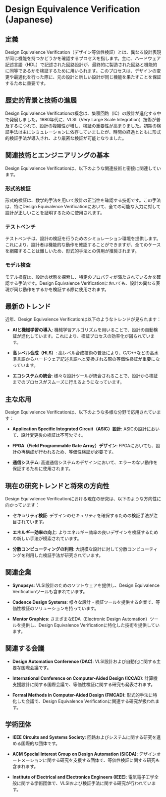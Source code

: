 # Design Equivalence Verification (Japanese)

## 定義

Design Equivalence Verification（デザイン等価性検証）とは、異なる設計表現が同じ機能を持つかどうかを確認するプロセスを指します。主に、ハードウェア記述言語（HDL）で記述された回路設計が、最終的に製造された回路と機能的に同等であるかを検証するために用いられます。このプロセスは、デザインの変更や最適化を行った際に、元の設計と新しい設計が同じ機能を果たすことを保証するために重要です。

## 歴史的背景と技術の進展

Design Equivalence Verificationの概念は、集積回路（IC）の設計が進化する中で発展しました。1980年代に、VLSI（Very Large Scale Integration）技術が普及するにつれて、設計の複雑性が増し、検証の重要性が高まりました。初期の検証手法は主にシミュレーションに依存していましたが、時間の経過とともに形式的検証手法が導入され、より厳密な検証が可能となりました。

## 関連技術とエンジニアリングの基本

Design Equivalence Verificationは、以下のような関連技術と密接に関連しています。

### 形式的検証

形式的検証は、数学的手法を用いて設計の正当性を確認する技術です。この手法は、特にDesign Equivalence Verificationにおいて、全ての可能な入力に対して設計が正しいことを証明するために使用されます。

### テストベンチ

テストベンチは、設計の検証を行うためのシミュレーション環境を提供します。これにより、設計者は機能的な動作を確認することができますが、全てのケースを網羅することは難しいため、形式的手法との併用が推奨されます。

### モデル検査

モデル検査は、設計の状態を探索し、特定のプロパティが満たされているかを確認する手法です。Design Equivalence Verificationにおいても、設計の異なる表現が同じ動作をするかを検証する際に使用されます。

## 最新のトレンド

近年、Design Equivalence Verificationは以下のようなトレンドが見られます：

- **AIと機械学習の導入**: 機械学習アルゴリズムを用いることで、設計の自動検証が進化しています。これにより、検証プロセスの効率化が図られています。
  
- **高レベル合成（HLS）**: 高レベル合成技術の普及により、C/C++などの高水準言語からハードウェア記述言語へと変換される際の等価性検証が重要になっています。

- **エコシステムの統合**: 様々な設計ツールが統合されることで、設計から検証までのプロセスがスムーズに行えるようになっています。

## 主な応用

Design Equivalence Verificationは、以下のような多様な分野で応用されています：

- **Application Specific Integrated Circuit（ASIC）設計**: ASICの設計において、設計変更後の検証は不可欠です。
  
- **FPGA（Field Programmable Gate Array）デザイン**: FPGAにおいても、設計の再構成が行われるため、等価性検証が必要です。

- **通信システム**: 高速通信システムのデザインにおいて、エラーのない動作を保証するために使用されます。

## 現在の研究トレンドと将来の方向性

Design Equivalence Verificationにおける現在の研究は、以下のような方向性に向かっています：

- **セキュリティ検証**: デザインのセキュリティを確保するための検証手法が注目されています。

- **エネルギー効率の向上**: よりエネルギー効率の良いデザインを検証するための新しい手法が模索されています。

- **分散コンピューティングの利用**: 大規模な設計に対して分散コンピューティングを利用した検証手法が研究されています。

## 関連企業

- **Synopsys**: VLSI設計のためのソフトウェアを提供し、Design Equivalence Verificationツールも含まれています。
  
- **Cadence Design Systems**: 様々な設計・検証ツールを提供する企業で、等価性検証のソリューションを持っています。

- **Mentor Graphics**: さまざまなEDA（Electronic Design Automation）ツールを提供し、Design Equivalence Verificationに特化した技術を提供しています。

## 関連する会議

- **Design Automation Conference (DAC)**: VLSI設計および自動化に関する主要な国際会議です。

- **International Conference on Computer-Aided Design (ICCAD)**: 計算機支援設計に関する国際会議で、等価性検証に関する研究も発表されます。

- **Formal Methods in Computer-Aided Design (FMCAD)**: 形式的手法に特化した会議で、Design Equivalence Verificationに関連する研究が扱われます。

## 学術団体

- **IEEE Circuits and Systems Society**: 回路およびシステムに関する研究を進める国際的な団体です。

- **ACM Special Interest Group on Design Automation (SIGDA)**: デザインオートメーションに関する研究を支援する団体で、等価性検証に関する研究も含まれます。

- **Institute of Electrical and Electronics Engineers (IEEE)**: 電気電子工学全般に関する学術団体で、VLSIおよび検証手法に関する研究が行われています。